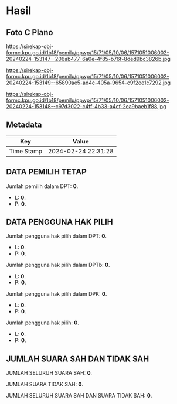 # Hasil

## Foto C Plano

https://sirekap-obj-formc.kpu.go.id/1b18/pemilu/ppwp/15/71/05/10/06/1571051006002-20240224-153147--206ab477-6a0e-4f85-b76f-8ded9bc3826b.jpg

https://sirekap-obj-formc.kpu.go.id/1b18/pemilu/ppwp/15/71/05/10/06/1571051006002-20240224-153149--65890ae5-ad4c-405a-9654-c9f2ee1c7292.jpg

https://sirekap-obj-formc.kpu.go.id/1b18/pemilu/ppwp/15/71/05/10/06/1571051006002-20240224-153148--c97d3022-c4ff-4b33-a4cf-2ea9baeb1f88.jpg


## Metadata

| Key        | Value               |
| ---------- | ------------------- |
| Time Stamp | 2024-02-24 22:31:28 |


## DATA PEMILIH TETAP

Jumlah pemilih dalam DPT: **0**.
 * L: **0**.
 * P: **0**.

## DATA PENGGUNA HAK PILIH

Jumlah pengguna hak pilih dalam DPT: **0**.
 * L: **0**.
 * P: **0**.

Jumlah pengguna hak pilih dalam DPTb: **0**.
 * L: **0**.
 * P: **0**.

Jumlah pengguna hak pilih dalam DPK: **0**.
 * L: **0**.
 * P: **0**.

Jumlah pengguna hak pilih: **0**.
 * L: **0**.
 * P: **0**.

## JUMLAH SUARA SAH DAN TIDAK SAH

JUMLAH SELURUH SUARA SAH: **0**.

JUMLAH SUARA TIDAK SAH: **0**.

JUMLAH SELURUH SUARA SAH DAN SUARA TIDAK SAH: **0**.


